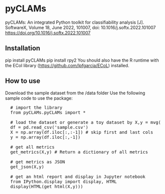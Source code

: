 # pyCLAMs

pyCLAMs: An integrated Python toolkit for classifiability analysis [J]. SoftwareX, Volume 18, June 2022, 101007, doi: 10.1016/j.softx.2022.101007  
https://doi.org/10.1016/j.softx.2022.101007

## Installation 

pip install pyCLAMs
pip install rpy2
You should also have the R runtime with the ECol library (https://github.com/lpfgarcia/ECoL) installed.

## How to use 

Download the sample dataset from the /data folder
Use the following sample code to use the package:

<pre>
  # import the library
  from pyCLAMs.pyCLAMs import *

  # load the dataset or generate a toy dataset by X,y = mvg(md = 2)
  df = pd.read_csv('sample.csv')
  X = np.array(df.iloc[:,:-1]) # skip first and last cols
  y = np.array(df.iloc[:,-1])

  # get all metrics
  get_metrics(X,y) # Return a dictionary of all metrics

  # get metrics as JSON
  get_json(X,y)

  # get an html report and display in Jupyter notebook
  from IPython.display import display, HTML
  display(HTML(get_html(X,y)))
</pre>
